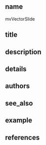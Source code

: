## name
mvVectorSlide
## title
## description
## details
## authors
## see_also
## example
## references
